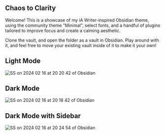 ## Chaos to Clarity

Welcome! This is a showcase of my iA Writer-inspired Obsidian theme, using the community theme "Minimal", select fonts, and a handful of plugins tailored to improve focus and create a calming aesthetic.

Clone the vault, and open the folder as a vault in Obsidian. Play around with it, and feel free to move your existing vault inside of it to make it your own!

## Light Mode

![SS on 2024 02 16 at 20 20 42 of Obsidian](https://github.com/ohqay/ChaosToClarity/assets/158271932/11819634-fd11-4b6a-9ff6-6d8b0bcc0ad1)

## Dark Mode

![SS on 2024 02 16 at 20 18 42 of Obsidian](https://github.com/ohqay/ChaosToClarity/assets/158271932/2b1d41d2-75d6-48b4-a3bd-9d1aedfeecfc)

## Dark Mode with Sidebar

![SS on 2024 02 16 at 20 24 54 of Obsidian](https://github.com/ohqay/ChaosToClarity/assets/158271932/aff3bc44-6952-4ab5-bee8-74d783c955ae)
